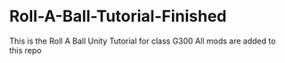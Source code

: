# Roll-A-Ball-Tutorial-Finished
This is the Roll A Ball Unity Tutorial for class G300
All mods are added to this repo
